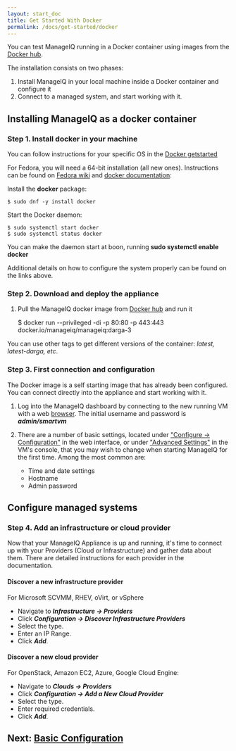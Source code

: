 ```yaml
---
layout: start_doc
title: Get Started With Docker
permalink: /docs/get-started/docker
---
```


You can test ManageIQ running in a Docker container using images from the [Docker hub](https://hub.docker.com/).

The installation consists on two phases:

 1. Install ManageIQ in your local machine inside a Docker container and configure it
 2. Connect to a managed system, and start working with it.

## Installing ManageIQ as a docker container ##
### Step 1. Install docker in your machine
You can follow instructions for your specific OS in the [Docker getstarted](https://docs.docker.com/engine/getstarted/step_one/#step-1-get-docker)

For Fedora, you will need a 64-bit installation (all new ones). Instructions can be found on [Fedora wiki](https://fedoraproject.org/wiki/Docker) and [docker documentation](https://docs.docker.com/engine/installation/linux/fedora/):

Install the **docker** package:

    $ sudo dnf -y install docker

Start the Docker daemon:

    $ sudo systemctl start docker
    $ sudo systemctl status docker

You can make the daemon start at boon, running **sudo systemctl enable docker**

Additional details on how to configure the system properly can be found on the links above.

### Step 2. Download and deploy the appliance

 1. Pull the ManageIQ docker image from [Docker hub](https://hub.docker.com/) and run it

    $ docker run --privileged -di -p 80:80 -p 443:443 docker.io/manageiq/manageiq:darga-3

You can use other tags to get different versions of the container: *latest, latest-darga, etc*.

### Step 3. First connection and configuration

The Docker image is a self starting image that has already been configured. You can connect directly into the appliance and start working with it.

 1. Log into the ManageIQ dashboard by connecting to the new running VM with a web [browser](https://127.0.0.1). The initial username and password is ***admin/smartvm***

 2. There are a number of basic settings, located under <u>"Configure → Configuration"</u> in the web interface, or under <u>"Advanced Settings"</u> in the VM's console, that you may wish to change when starting ManageIQ for the first time. Among the most common are:

    * Time and date settings
    * Hostname
    * Admin password


## Configure managed systems
### Step 4. Add an infrastructure or cloud provider ###

Now that your ManageIQ Appliance is up and running, it's time to connect up with your Providers (Cloud or Infrastructure) and gather data about them. There are detailed instructions for each provider in the documentation.

#### Discover a new infrastructure provider

For Microsoft SCVMM, RHEV, oVirt, or vSphere

 * Navigate to ***Infrastructure → Providers***
 * Click ***Configuration → Discover Infrastructure Providers***
 * Select the type.
 * Enter an IP Range.
 * Click ***Add***.

#### Discover a new cloud provider

For OpenStack, Amazon EC2, Azure, Google Cloud Engine:

 * Navigate to ***Clouds → Providers***
 * Click ***Configuration → Add a New Cloud Provider***
 * Select the type.
 * Enter required credentials.
 * Click ***Add***.

## Next: [Basic Configuration](/docs/get-started/basic-configuration)
